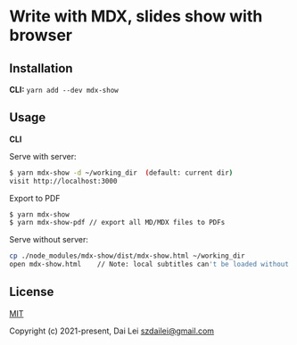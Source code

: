 # Write with MDX, slides show with browser

## Installation

**CLI:** `yarn add --dev mdx-show`

## Usage

**CLI**

Serve with server:

```bash
$ yarn mdx-show -d ~/working_dir  (default: current dir)
visit http://localhost:3000
```

Export to PDF

```bash
$ yarn mdx-show
$ yarn mdx-show-pdf // export all MD/MDX files to PDFs
```

Serve without server:

```bash
cp ./node_modules/mdx-show/dist/mdx-show.html ~/working_dir
open mdx-show.html    // Note: local subtitles can't be loaded without server
```

## License

[MIT](https://opensource.org/licenses/MIT)

Copyright (c) 2021-present, Dai Lei <szdailei@gmail.com>
